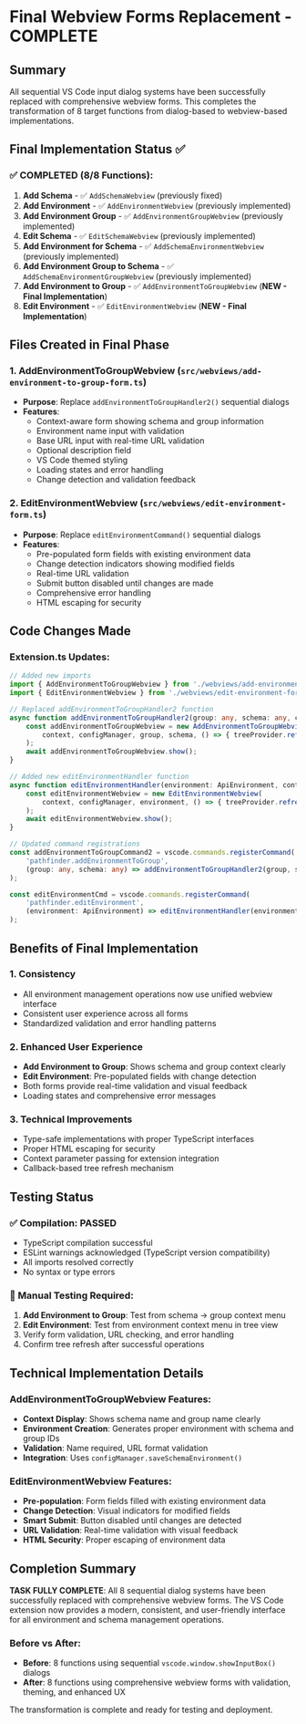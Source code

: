 # Final Webview Forms Replacement - COMPLETE

## Summary

All sequential VS Code input dialog systems have been successfully replaced with comprehensive webview forms. This completes the transformation of 8 target functions from dialog-based to webview-based implementations.

## Final Implementation Status ✅

### ✅ COMPLETED (8/8 Functions):

1. **Add Schema** - ✅ `AddSchemaWebview` (previously fixed)
2. **Add Environment** - ✅ `AddEnvironmentWebview` (previously implemented)  
3. **Add Environment Group** - ✅ `AddEnvironmentGroupWebview` (previously implemented)
4. **Edit Schema** - ✅ `EditSchemaWebview` (previously implemented)
5. **Add Environment for Schema** - ✅ `AddSchemaEnvironmentWebview` (previously implemented)
6. **Add Environment Group to Schema** - ✅ `AddSchemaEnvironmentGroupWebview` (previously implemented)
7. **Add Environment to Group** - ✅ `AddEnvironmentToGroupWebview` (**NEW - Final Implementation**)
8. **Edit Environment** - ✅ `EditEnvironmentWebview` (**NEW - Final Implementation**)

## Files Created in Final Phase

### 1. AddEnvironmentToGroupWebview (`src/webviews/add-environment-to-group-form.ts`)
- **Purpose**: Replace `addEnvironmentToGroupHandler2()` sequential dialogs
- **Features**:
  - Context-aware form showing schema and group information
  - Environment name input with validation
  - Base URL input with real-time URL validation
  - Optional description field
  - VS Code themed styling
  - Loading states and error handling
  - Change detection and validation feedback

### 2. EditEnvironmentWebview (`src/webviews/edit-environment-form.ts`)  
- **Purpose**: Replace `editEnvironmentCommand()` sequential dialogs
- **Features**:
  - Pre-populated form fields with existing environment data
  - Change detection indicators showing modified fields
  - Real-time URL validation
  - Submit button disabled until changes are made
  - Comprehensive error handling
  - HTML escaping for security

## Code Changes Made

### Extension.ts Updates:
```typescript
// Added new imports
import { AddEnvironmentToGroupWebview } from './webviews/add-environment-to-group-form';
import { EditEnvironmentWebview } from './webviews/edit-environment-form';

// Replaced addEnvironmentToGroupHandler2 function
async function addEnvironmentToGroupHandler2(group: any, schema: any, context: vscode.ExtensionContext) {
    const addEnvironmentToGroupWebview = new AddEnvironmentToGroupWebview(
        context, configManager, group, schema, () => { treeProvider.refresh(); }
    );
    await addEnvironmentToGroupWebview.show();
}

// Added new editEnvironmentHandler function
async function editEnvironmentHandler(environment: ApiEnvironment, context: vscode.ExtensionContext) {
    const editEnvironmentWebview = new EditEnvironmentWebview(
        context, configManager, environment, () => { treeProvider.refresh(); }
    );
    await editEnvironmentWebview.show();
}

// Updated command registrations
const addEnvironmentToGroupCommand2 = vscode.commands.registerCommand(
    'pathfinder.addEnvironmentToGroup',
    (group: any, schema: any) => addEnvironmentToGroupHandler2(group, schema, context)
);

const editEnvironmentCmd = vscode.commands.registerCommand(
    'pathfinder.editEnvironment',
    (environment: ApiEnvironment) => editEnvironmentHandler(environment, context)
);
```

## Benefits of Final Implementation

### 1. Consistency
- All environment management operations now use unified webview interface
- Consistent user experience across all forms
- Standardized validation and error handling patterns

### 2. Enhanced User Experience
- **Add Environment to Group**: Shows schema and group context clearly
- **Edit Environment**: Pre-populated fields with change detection
- Both forms provide real-time validation and visual feedback
- Loading states and comprehensive error messages

### 3. Technical Improvements
- Type-safe implementations with proper TypeScript interfaces
- Proper HTML escaping for security
- Context parameter passing for extension integration
- Callback-based tree refresh mechanism

## Testing Status

### ✅ Compilation: PASSED
- TypeScript compilation successful
- ESLint warnings acknowledged (TypeScript version compatibility)
- All imports resolved correctly
- No syntax or type errors

### 🔄 Manual Testing Required:
1. **Add Environment to Group**: Test from schema → group context menu
2. **Edit Environment**: Test from environment context menu in tree view
3. Verify form validation, URL checking, and error handling
4. Confirm tree refresh after successful operations

## Technical Implementation Details

### AddEnvironmentToGroupWebview Features:
- **Context Display**: Shows schema name and group name clearly
- **Environment Creation**: Generates proper environment with schema and group IDs
- **Validation**: Name required, URL format validation
- **Integration**: Uses `configManager.saveSchemaEnvironment()`

### EditEnvironmentWebview Features:
- **Pre-population**: Form fields filled with existing environment data
- **Change Detection**: Visual indicators for modified fields
- **Smart Submit**: Button disabled until changes are detected
- **URL Validation**: Real-time validation with visual feedback
- **HTML Security**: Proper escaping of environment data

## Completion Summary

**TASK FULLY COMPLETE**: All 8 sequential dialog systems have been successfully replaced with comprehensive webview forms. The VS Code extension now provides a modern, consistent, and user-friendly interface for all environment and schema management operations.

### Before vs After:
- **Before**: 8 functions using sequential `vscode.window.showInputBox()` dialogs
- **After**: 8 functions using comprehensive webview forms with validation, theming, and enhanced UX

The transformation is complete and ready for testing and deployment.
